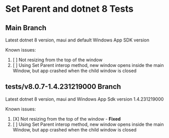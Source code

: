 # Set Parent and dotnet 8 Tests

## Main Branch

Latest dotnet 8 version, maui and default Windows App SDK version

Known issues:
1. [ ] Not resizing from the top of the window
2. [ ] Using Set Parent interop method, new window opens inside the main Window, but app crashed when the child window is closed

## tests/v8.0.7-1.4.231219000 Branch

Latest dotnet 8 version, maui and Windows App Sdk version 1.4.231219000

Known issues:
1. [X] Not resizing from the top of the window - **Fixed**
2. [ ] Using Set Parent interop method, new window opens inside the main Window, but app crashed when the child window is closed




